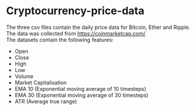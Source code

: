 # Cryptocurrency-price-data

The three csv files contain the daily price data for Bitcoin, Ether and Ripple. The data was collected from https://coinmarketcap.com/  
The datasets contain the following features:  
* Open
* Close
* High
* Low
* Volume
* Market Capitalisation
* EMA 10 (Exponential moving average of 10 timesteps)
* EMA 30 (Exponential moving average of 30 timesteps)
* ATR (Average true range)
